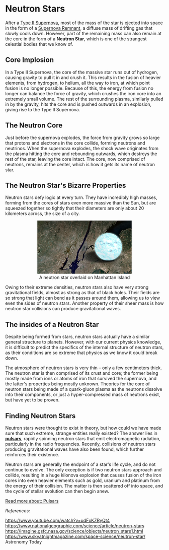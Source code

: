# Neutron Stars
After a [Type II Supernova](../nova/type_2_supernova.md), most of the mass of the star is ejected into space in the form of a [Supernova Remnant](../nova/supernova_remnant.md), a diffuse mass of drifting gas that slowly cools down. However, part of the remaining mass can also remain at the core in the form of a **Neutron Star**, which is one of the strangest celestial bodies that we know of.

## Core Implosion
In a Type II Supernova, the core of the massive star runs out of hydrogen, causing gravity to pull it in and crush it. This results in the fusion of heavier elements, from hydrogen, to helium, all the way to iron, at which point fusion is no longer possible. Because of this, the energy from fusion no longer can balance the force of gravity, which crushes the iron core into an extremely small volume. The rest of the surrounding plasma, similarly pulled in by the gravity, hits the core and is pushed outwards in an explosion, giving rise to the Type II Supernova.

## The Neutron Core

Just before the supernova explodes, the force from gravity grows so large that protons and electrons in the core collide, forming neutrons and neutrinos. When the supernova explodes, the shock wave originates from the plasma hitting the core and rebounding outwards, which destroys the rest of the star, leaving the core intact. The core, now comprised of neutrons, remains at the center, which is how it gets its name of neutron star.

## The Neutron Star's Bizarre Properties
Neutron stars defy logic at every turn. They have incredibly high masses, forming from the cores of stars even more massive than the Sun, but are squeezed together so tightly that their diameters are only about 20 kilometers across, the size of a city.

<p align="center">
    <img src="../../../assets/others/neutron_star_comparison.jpg"><br>A neutron star overlaid on Manhattan Island</img>
</p>

Owing to their extreme densities, neutron stars also have very strong gravitational fields, almost as strong as that of black holes. Their fields are so strong that light can bend as it passes around them, allowing us to view even the sides of neutron stars. Another property of their sheer mass is how neutron star collisions can produce gravitational waves. 

## The insides of a Neutron Star
Despite being formed from stars, neutron stars actually have a similar general structure to planets. However, with our current physics knowledge, it is difficult to predict the specifics of the internal structure of neutron stars, as their conditions are so extreme that physics as we know it could break down.

The atmosphere of neutron stars is very thin – only a few centimeters thick. The neutron star is then comprised of its crust and core; the former being mostly made from ions or atoms of iron that survived the supernova, and the latter's properties being mostly unknown. Theories for the core of neutron stars being made of a quark-gluon plasma as the neutrons dissolve into their components, or just a hyper-compressed mass of neutrons exist, but have yet to be proven.

## Finding Neutron Stars
Neutron stars were thought to exist in theory, but how could we have made sure that such extreme, strange entities really existed? The answer lies in **[pulsars](pulsar.md)**, rapidly spinning neutron stars that emit electromagnetic radiation, particularly in the radio frequencies. Recently, collisions of neutron stars producing gravitational waves have also been found, which further reinforces their existence.

Neutron stars are generally the endpoint of a star's life cycle, and do not continue to evolve. The only exception is if two neutron stars approach and collide, resulting in a huge kilonova explosion that causes fusion of the iron cores into even heavier elements such as gold, uranium and platinum from the energy of their collision. The matter is then scattered off into space, and the cycle of stellar evolution can then begin anew.

[Read more about: Pulsars](pulsar.md)

*References:*

https://www.youtube.com/watch?v=udFxKZRyQt4
https://www.nationalgeographic.com/science/article/neutron-stars
https://imagine.gsfc.nasa.gov/science/objects/neutron_stars1.html
https://www.skyatnightmagazine.com/space-science/neutron-star/
Astronomy Today 